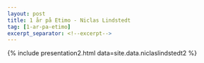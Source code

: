 ```yaml
---
layout: post
title: 1 år på Etimo - Niclas Lindstedt
tag: [1-ar-pa-etimo]
excerpt_separator: <!--excerpt-->
---
```


{% include presentation2.html data=site.data.niclaslindstedt2 %}
